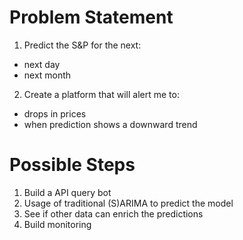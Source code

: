 # Problem Statement
1. Predict the S&P for the next:
- next day
- next month
2. Create a platform that will alert me to:
- drops in prices
- when prediction shows a downward trend

# Possible Steps
1. Build a API query bot
2. Usage of traditional (S)ARIMA to predict the model
3. See if other data can enrich the predictions
4. Build monitoring
